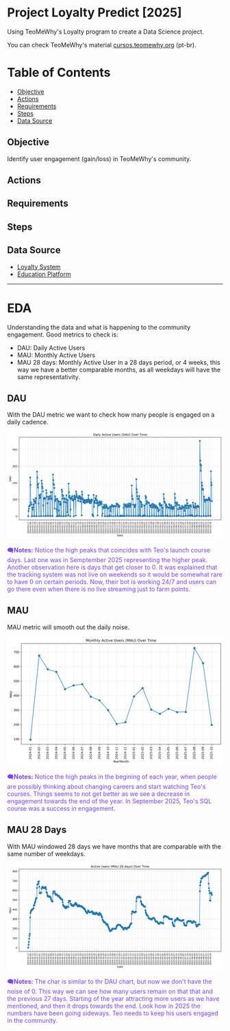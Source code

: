 # Project Loyalty Predict [2025]

Using TeoMeWhy's Loyalty program to create a Data Science project.

You can check TeoMeWhy's material [cursos.teomewhy.org](https://cursos.teomewhy.org) (pt-br).

# Table of Contents

- [Objective](#objective)
- [Actions](#actions)
- [Requirements](#requirements)
- [Steps](#steps)
- [Data Source](#data-source)


## Objective

Identify user engagement (gain/loss) in TeoMeWhy's community.


## Actions 



## Requirements


## Steps




## Data Source

- [Loyalty System](https://www.kaggle.com/datasets/teocalvo/teomewhy-loyalty-system)
- [Education Platform](https://www.kaggle.com/datasets/teocalvo/teomewhy-education-platform) 

---

# EDA

Understanding the data and what is happening to the community engagement.
Good metrics to check is:

- DAU: Daily Active Users
- MAU: Monthly Active Users
- MAU 28 days: Monthly Active User in a 28 days period, or 4 weeks, this way we have a better comparable months, as all weekdays will have the same representativity.

## DAU

With the DAU metric we want to check how many people is engaged on a daily cadence.

<img src="img/dau_over_time.png">

<span style="color:#7B44FC">🗨️<b>Notes:</b>
Notice the high peaks that coincides with Teo's launch course days. Last one was in Semptember 2025 representing the higher peak. Another observation here is days that get closer to 0. It was explained that the tracking system was not live on weekends so it would be somewhat rare to have 0 on certain periods. Now, their bot is working 24/7 and users can go there even when there is no live streaming just to farm points.
</span> 

## MAU

MAU metric will smooth out the daily noise.

<img src="img/mau_over_time.png">

<span style="color:#7B44FC">🗨️<b>Notes:</b>
Notice the high peaks in the begining of each year, when people are possibly thinking about changing careers and start watching Teo's courses. Things seems to not get better as we see a decrease in engagement towards the end of the year.
In September 2025, Teo's SQL course was a success in engagement.
</span> 


## MAU 28 Days

With MAU windowed 28 days we have months that are comparable with the same number of weekdays.

<img src="img/mau28_over_time.png">

<span style="color:#7B44FC">🗨️<b>Notes:</b>
The char is similar to thr DAU chart, but now we don't have the noise of 0. This way we can see how many users remain on that that and the previous 27 days.
Starting of the year attracting more users as we have mentioned, and then it drops towards the end. 
Look how in 2025 the numbers have been going sideways. Teo needs to keep his users engaged in the community.
</span>

